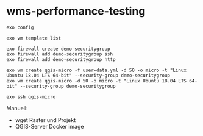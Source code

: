 # wms-performance-testing

```
exo config
```
```
exo vm template list
```

```
exo firewall create demo-securitygroup
exo firewall add demo-securitygroup ssh 
exo firewall add demo-securitygroup http

exo vm create qgis-micro -f user-data.yml -d 50 -o micro -t "Linux Ubuntu 18.04 LTS 64-bit" --security-group demo-securitygroup
exo vm create qgis-micro -d 50 -o micro -t "Linux Ubuntu 18.04 LTS 64-bit" --security-group demo-securitygroup
```

```
exo ssh qgis-micro
```


Manuell:
- wget Raster und Projekt
- QGIS-Server Docker image
